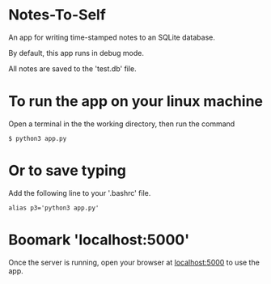 # Notes-To-Self

An app for writing time-stamped notes to an SQLite database.

By default, this app runs in debug mode.

All notes are saved to the 'test.db' file.

# To run the app on your linux machine

Open a terminal in the the working directory, then run the command

```
$ python3 app.py

```

# Or to save typing

Add the following line to your '.bashrc' file.

```
alias p3='python3 app.py'

```

# Boomark 'localhost:5000'

Once the server is running, open your browser at [localhost:5000](http://localhost:5000/) to use the app.
